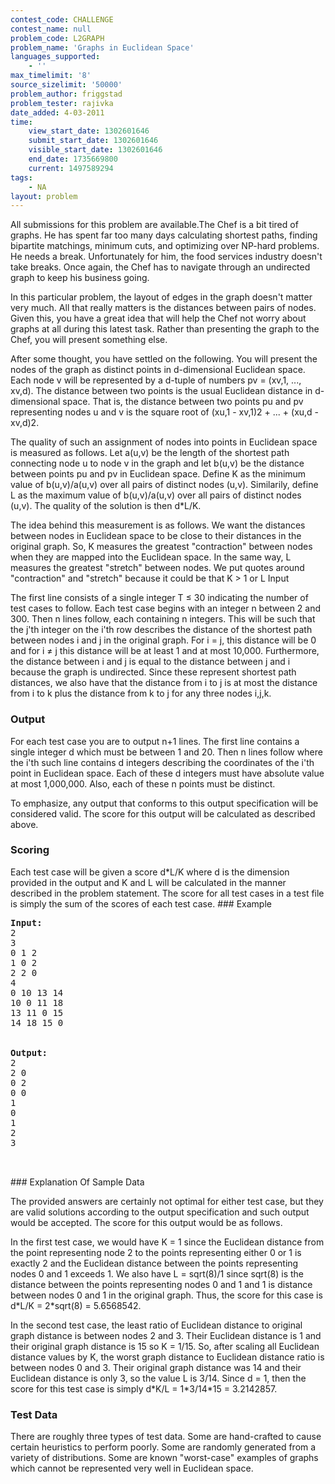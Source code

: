 ```yaml
---
contest_code: CHALLENGE
contest_name: null
problem_code: L2GRAPH
problem_name: 'Graphs in Euclidean Space'
languages_supported:
    - ''
max_timelimit: '8'
source_sizelimit: '50000'
problem_author: friggstad
problem_tester: rajivka
date_added: 4-03-2011
time:
    view_start_date: 1302601646
    submit_start_date: 1302601646
    visible_start_date: 1302601646
    end_date: 1735669800
    current: 1497589294
tags:
    - NA
layout: problem
---
```

All submissions for this problem are available.The Chef is a bit tired of graphs. He has spent far too many days calculating shortest paths, finding bipartite matchings, minimum cuts, and optimizing over NP-hard problems. He needs a break. Unfortunately for him, the food services industry doesn't take breaks. Once again, the Chef has to navigate through an undirected graph to keep his business going.

In this particular problem, the layout of edges in the graph doesn't matter very much. All that really matters is the distances between pairs of nodes. Given this, you have a great idea that will help the Chef not worry about graphs at all during this latest task. Rather than presenting the graph to the Chef, you will present something else.

After some thought, you have settled on the following. You will present the nodes of the graph as distinct points in d-dimensional Euclidean space. Each node v will be represented by a d-tuple of numbers pv = (xv,1, ..., xv,d). The distance between two points is the usual Euclidean distance in d-dimensional space. That is, the distance between two points pu and pv representing nodes u and v is the square root of (xu,1 - xv,1)2 + ... + (xu,d - xv,d)2.

The quality of such an assignment of nodes into points in Euclidean space is measured as follows. Let a(u,v) be the length of the shortest path connecting node u to node v in the graph and let b(u,v) be the distance between points pu and pv in Euclidean space. Define K as the minimum value of b(u,v)/a(u,v) over all pairs of distinct nodes (u,v). Similarily, define L as the maximum value of b(u,v)/a(u,v) over all pairs of distinct nodes (u,v). The quality of the solution is then d\*L/K.

The idea behind this measurement is as follows. We want the distances between nodes in Euclidean space to be close to their distances in the original graph. So, K measures the greatest "contraction" between nodes when they are mapped into the Euclidean space. In the same way, L measures the greatest "stretch" between nodes. We put quotes around "contraction" and "stretch" because it could be that K > 1 or L Input

The first line consists of a single integer T ≤ 30 indicating the number of test cases to follow. Each test case begins with an integer n between 2 and 300. Then n lines follow, each containing n integers. This will be such that the j'th integer on the i'th row describes the distance of the shortest path between nodes i and j in the original graph. For i = j, this distance will be 0 and for i ≠ j this distance will be at least 1 and at most 10,000. Furthermore, the distance between i and j is equal to the distance between j and i because the graph is undirected. Since these represent shortest path distances, we also have that the distance from i to j is at most the distance from i to k plus the distance from k to j for any three nodes i,j,k.

### Output

For each test case you are to output n+1 lines. The first line contains a single integer d which must be between 1 and 20. Then n lines follow where the i'th such line contains d integers describing the coordinates of the i'th point in Euclidean space. Each of these d integers must have absolute value at most 1,000,000. Also, each of these n points must be distinct.

To emphasize, any output that conforms to this output specification will be considered valid. The score for this output will be calculated as described above.

### Scoring

Each test case will be given a score d\*L/K where d is the dimension provided in the output and K and L will be calculated in the manner described in the problem statement. The score for all test cases in a test file is simply the sum of the scores of each test case. ### Example

<pre>
<b>Input:</b>
2
3
0 1 2
1 0 2
2 2 0
4
0 10 13 14
10 0 11 18
13 11 0 15
14 18 15 0


<b>Output:</b>
2
2 0
0 2
0 0
1
0
1
2
3


</pre>### Explanation Of Sample Data
The provided answers are certainly not optimal for either test case, but they are valid solutions according to the output specification and such output would be accepted. The score for this output would be as follows.

In the first test case, we would have K = 1 since the Euclidean distance from the point representing node 2 to the points representing either 0 or 1 is exactly 2 and the Euclidean distance between the points representing nodes 0 and 1 exceeds 1. We also have L = sqrt(8)/1 since sqrt(8) is the distance between the points representing nodes 0 and 1 and 1 is distance between nodes 0 and 1 in the original graph. Thus, the score for this case is d\*L/K = 2\*sqrt(8) = 5.6568542.

In the second test case, the least ratio of Euclidean distance to original graph distance is between nodes 2 and 3. Their Euclidean distance is 1 and their original graph distance is 15 so K = 1/15. So, after scaling all Euclidean distance values by K, the worst graph distance to Euclidean distance ratio is between nodes 0 and 3. Their original graph distance was 14 and their Euclidean distance is only 3, so the value L is 3/14. Since d = 1, then the score for this test case is simply d\*K/L = 1\*3/14\*15 = 3.2142857.

### Test Data

There are roughly three types of test data. Some are hand-crafted to cause certain heuristics to perform poorly. Some are randomly generated from a variety of distributions. Some are known "worst-case" examples of graphs which cannot be represented very well in Euclidean space.
